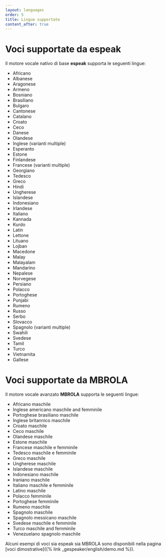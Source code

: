 ```yaml
---
layout: languages
order: 5
title: Lingue supportate
content_after: true
---
```

# Voci supportate da espeak

Il motore vocale nativo di base **espeak** supporta le seguenti lingue:

* Africano
* Albanese
* Aragonese
* Armeno
* Bosniano
* Brasiliano
* Bulgaro
* Cantonese
* Catalano
* Croato
* Ceco
* Danese
* Olandese
* Inglese (varianti multiple)
* Esperanto
* Estone
* Finlandese
* Francese (varianti multiple)
* Georgiano
* Tedesco
* Greco
* Hindi
* Ungherese
* Islandese
* Indonesiano
* Irlandese
* Italiano
* Kannada
* Kurdo
* Latin
* Lettone
* Lituano
* Lojban
* Macedone
* Malay
* Malayalam
* Mandarino
* Nepalese
* Norvegese
* Persiano
* Polacco
* Portoghese
* Punjabi
* Rumeno
* Russo
* Serbo
* Slovacco
* Spagnolo (varianti multiple)
* Swahili
* Svedese
* Tamil
* Turco
* Vietnamita
* Gallese

# Voci supportate da MBROLA

Il motore vocale avanzato **MBROLA** supporta le seguenti lingue:

* Africano maschile
* Inglese americano maschile and femminile
* Portoghese brasiliano maschile
* Inglese britannico maschile
* Croato maschile
* Ceco maschile
* Olandese maschile
* Estone maschile
* Francese maschile e femminile
* Tedesco maschile e femminile
* Greco maschile
* Ungherese maschile
* Islandese maschile
* Indonesiano maschile
* Iraniano maschile
* Italiano maschile e femminile
* Latino maschile
* Polacco femminile
* Portoghese femminile
* Rumeno maschile
* Spagnolo maschile
* Spagnolo messicano maschile
* Svedese maschile e femminile
* Turco maschile and femminile
* Venezuelano spagnolo maschile

Alcuni esempi di voci sia espeak sia MBROLA sono disponibili nella pagina
[voci dimostrative]({% link _gespeaker/english/demo.md %}).